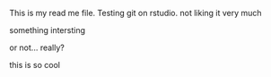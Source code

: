 This is my read me file. Testing git on rstudio. not liking it very much


something intersting


or not... really?

this is so cool